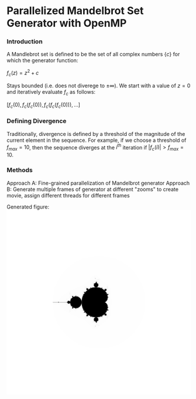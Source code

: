 # Parallelized Mandelbrot Set Generator with OpenMP
### Introduction
A Mandlebrot set is defined to be the set of all complex numbers $\{c\}$ for which the generator function:

$f_c(z) = z^2 + c$

Stays bounded (i.e. does not diverege to $\pm \infty$). We start with a value of $z=0$ and iteratively evaluate $f_c$ as follows:

$[f_c(0), f_c(f_c(0)), f_c(f_c(f_c(0))),\dots]$

### Defining Divergence
Traditionally, divergence is defined by a threshold of the magnitude of the current element in the sequence. For example, if we choose a threshold of $f_{max} = 10$, then the sequence diverges at the $i^{th}$ iteration if $|f_c(i)| > f_{max} = 10$.

### Methods
Approach A: Fine-grained parallelization of Mandelbrot generator
Approach B: Generate multiple frames of generator at different "zooms" to create movie, assign different threads for different frames



Generated figure:
![Mandelbrot Image](figures/image.png)

